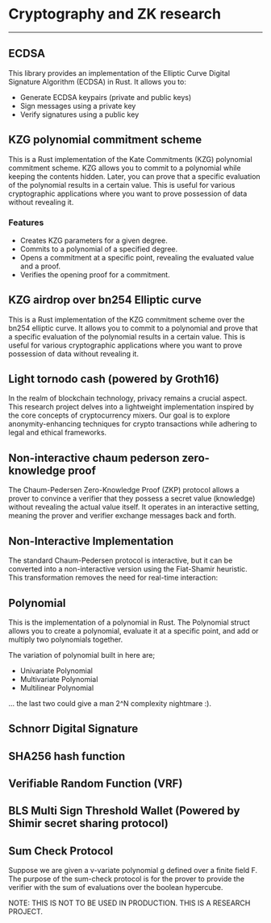 # Cryptography and ZK research
-------------------------------

## ECDSA

This library provides an implementation of the Elliptic Curve Digital Signature Algorithm (ECDSA) in Rust. It allows you to:

- Generate ECDSA keypairs (private and public keys)
- Sign messages using a private key
- Verify signatures using a public key

## KZG polynomial commitment scheme

This is a Rust implementation of the Kate Commitments (KZG) polynomial commitment scheme. KZG allows you to commit to a polynomial while keeping the contents hidden. Later, you can prove that a specific evaluation of the polynomial results in a certain value. This is useful for various cryptographic applications where you want to prove possession of data without revealing it.

### Features

- Creates KZG parameters for a given degree.
- Commits to a polynomial of a specified degree.
- Opens a commitment at a specific point, revealing the evaluated value and a proof.
- Verifies the opening proof for a commitment.

## KZG airdrop over bn254 Elliptic curve

This is a Rust implementation of the KZG commitment scheme over the bn254 elliptic curve. It allows you to commit to a polynomial and prove that a specific evaluation of the polynomial results in a certain value. This is useful for various cryptographic applications where you want to prove possession of data without revealing it.


## Light tornodo cash (powered by Groth16)

In the realm of blockchain technology, privacy remains a crucial aspect. This research project delves into a lightweight implementation inspired by the core concepts of cryptocurrency mixers. Our goal is to explore anonymity-enhancing techniques for crypto transactions while adhering to legal and ethical frameworks.

## Non-interactive chaum pederson zero-knowledge proof

The Chaum-Pedersen Zero-Knowledge Proof (ZKP) protocol allows a prover to convince a verifier that they possess a secret value (knowledge) without revealing the actual value itself. It operates in an interactive setting, meaning the prover and verifier exchange messages back and forth.

## Non-Interactive Implementation
The standard Chaum-Pedersen protocol is interactive, but it can be converted into a non-interactive version using the Fiat-Shamir heuristic. This transformation removes the need for real-time interaction:

## Polynomial

This is the implementation of a polynomial in Rust. The Polynomial struct allows you to create a polynomial, evaluate it at a specific point, and add or multiply two polynomials together.

The variation of polynomial built in here are;
- Univariate Polynomial
- Multivariate Polynomial
- Multilinear Polynomial

... the last two could give a man 2^N complexity nightmare :).

## Schnorr Digital Signature

## SHA256 hash function

## Verifiable Random Function (VRF)

## BLS Multi Sign Threshold Wallet (Powered by Shimir secret sharing protocol)

## Sum Check Protocol

Suppose we are given a v-variate polynomial g defined over a finite field F. The purpose of the sum-check protocol is for the prover to provide the verifier with the sum of evaluations over the boolean hypercube.


NOTE: THIS IS NOT TO BE USED IN PRODUCTION. THIS IS A RESEARCH PROJECT.
